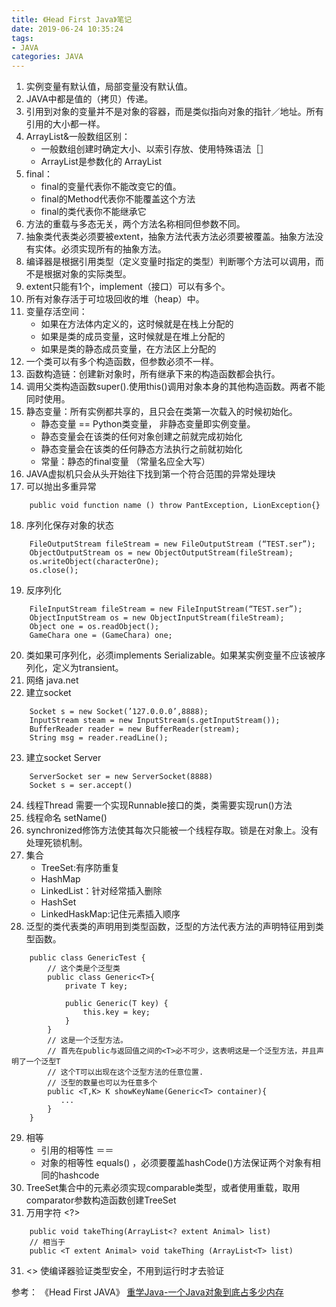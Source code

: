 ```yaml
---
title: 《Head First Java》笔记
date: 2019-06-24 10:35:24
tags:
- JAVA
categories: JAVA 
---
```

1. 实例变量有默认值，局部变量没有默认值。
2. JAVA中都是值的（拷贝）传递。
3. 引用到对象的变量并不是对象的容器，而是类似指向对象的指针／地址。所有引用的大小都一样。
4. ArrayList&一般数组区别：
    - 一般数组创建时确定大小、以索引存放、使用特殊语法［］
    - ArrayList是参数化的 ArrayList<String>
5. final：
    - final的变量代表你不能改变它的值。
    - final的Method代表你不能覆盖这个方法
    - final的类代表你不能继承它
6. 方法的重载与多态无关，两个方法名称相同但参数不同。
7. 抽象类代表类必须要被extent，抽象方法代表方法必须要被覆盖。抽象方法没有实体。必须实现所有的抽象方法。
8. 编译器是根据引用类型（定义变量时指定的类型）判断哪个方法可以调用，而不是根据对象的实际类型。
9. extent只能有1个，implement（接口）可以有多个。
10. 所有对象存活于可垃圾回收的堆（heap）中。
11. 变量存活空间：
    - 如果在方法体内定义的，这时候就是在栈上分配的
    - 如果是类的成员变量，这时候就是在堆上分配的
    - 如果是类的静态成员变量，在方法区上分配的
12. 一个类可以有多个构造函数，但参数必须不一样。
13. 函数构造链：创建新对象时，所有继承下来的构造函数都会执行。
14. 调用父类构造函数super().使用this()调用对象本身的其他构造函数。两者不能同时使用。
15. 静态变量：所有实例都共享的，且只会在类第一次载入的时候初始化。
    - 静态变量 == Python类变量， 非静态变量即实例变量。
    - 静态变量会在该类的任何对象创建之前就完成初始化
    - 静态变量会在该类的任何静态方法执行之前就初始化
    - 常量：静态的final变量 （常量名应全大写）
16. JAVA虚拟机只会从头开始往下找到第一个符合范围的异常处理块
17. 可以抛出多重异常 
```
    public void function name () throw PantException, LionException{}
```
18. 序列化保存对象的状态
```
    FileOutputStream fileStream = new FileOutputStream (“TEST.ser”);
    ObjectOutputStream os = new ObjectOutputStream(fileStream);
    os.writeObject(characterOne);
    os.close();
```
19. 反序列化
```
    FileInputStream fileStream = new FileInputStream(“TEST.ser”);
    ObjectInputStream os = new ObjectInputStream(fileStream);
    Object one = os.readObject();
    GameChara one = (GameChara) one;
```
20. 类如果可序列化，必须implements Serializable。如果某实例变量不应该被序列化，定义为transient。
21. 网络 java.net
22. 建立socket
```
    Socket s = new Socket(’127.0.0.0’,8888);
    InputStream steam = new InputStream(s.getInputStream());
    BufferReader reader = new BufferReader(stream);
    String msg = reader.readLine();
```
23. 建立socket Server
```
    ServerSocket ser = new ServerSocket(8888)
    Socket s = ser.accept()
```
24. 线程Thread 需要一个实现Runnable接口的类，类需要实现run()方法
25. 线程命名 setName()
26. synchronized修饰方法使其每次只能被一个线程存取。锁是在对象上。没有处理死锁机制。
27. 集合
    - TreeSet:有序防重复 
    - HashMap 
    - LinkedList：针对经常插入删除 
    - HashSet 
    - LinkedHaskMap:记住元素插入顺序
28. 泛型的类代表类的声明用到类型函数，泛型的方法代表方法的声明特征用到类型函数。
```
    public class GenericTest {
        // 这个类是个泛型类
        public class Generic<T>{     
            private T key;

            public Generic(T key) {
                this.key = key;
            }
        }
        // 这是一个泛型方法。
        // 首先在public与返回值之间的<T>必不可少，这表明这是一个泛型方法，并且声明了一个泛型T
        // 这个T可以出现在这个泛型方法的任意位置.
        // 泛型的数量也可以为任意多个 
        public <T,K> K showKeyName(Generic<T> container){
           ...
        }
    }
```
29. 相等
    - 引用的相等性 ＝＝
    - 对象的相等性 equals() ，必须要覆盖hashCode()方法保证两个对象有相同的hashcode
29. TreeSet集合中的元素必须实现comparable类型，或者使用重载，取用comparator参数构造函数创建TreeSet
30. 万用字符 <?>
```
    public void takeThing(ArrayList<? extent Animal> list)
    // 相当于
    public <T extent Animal> void takeThing (ArrayList<T> list)
```
31. <> 使编译器验证类型安全，不用到运行时才去验证




参考：
《Head First JAVA》
[重学Java-一个Java对象到底占多少内存](https://juejin.im/post/5d0fa403f265da1bb67a2335)